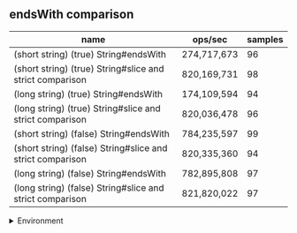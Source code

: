 ## endsWith comparison

|name|ops/sec|samples|
|-|-|-|
|(short string) (true) String#endsWith|274,717,673|96|
|(short string) (true) String#slice and strict comparison|820,169,731|98|
|(long string) (true) String#endsWith|174,109,594|94|
|(long string) (true) String#slice and strict comparison|820,036,478|96|
|(short string) (false) String#endsWith|784,235,597|99|
|(short string) (false) String#slice and strict comparison|820,335,360|94|
|(long string) (false) String#endsWith|782,895,808|97|
|(long string) (false) String#slice and strict comparison|821,820,022|97|


<details>
<summary>Environment</summary>

* __Machine:__ linux x64 | 4 vCPUs | 15.6GB Mem
* __Run:__ Tue Apr 23 2024 13:53:45 GMT+0000 (Coordinated Universal Time)
</details>

<!--
{"environment":{"platform":"linux","arch":"x64","cpus":4,"totalMemory":15.606494903564453},"benchmarks":[{"name":"(short string) (true) String#endsWith","opsSec":274717673.0623445,"samples":6},{"name":"(short string) (true) String#slice and strict comparison","opsSec":820169731.1489521,"samples":7},{"name":"(long string) (true) String#endsWith","opsSec":174109594.10330433,"samples":7},{"name":"(long string) (true) String#slice and strict comparison","opsSec":820036478.4443415,"samples":7},{"name":"(short string) (false) String#endsWith","opsSec":784235597.1647754,"samples":8},{"name":"(short string) (false) String#slice and strict comparison","opsSec":820335360.3709838,"samples":9},{"name":"(long string) (false) String#endsWith","opsSec":782895808.2790543,"samples":7},{"name":"(long string) (false) String#slice and strict comparison","opsSec":821820022.310568,"samples":10}]}-->
